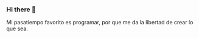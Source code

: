 ### Hi there 👋

<!--
**ROMERO152/ROMERO152** is a ✨ _special_ ✨ repository because its `README.md` (this file) appears on your GitHub profile. --!>

Mi pasatiempo favorito es programar, por que me da la libertad de crear lo que sea.
